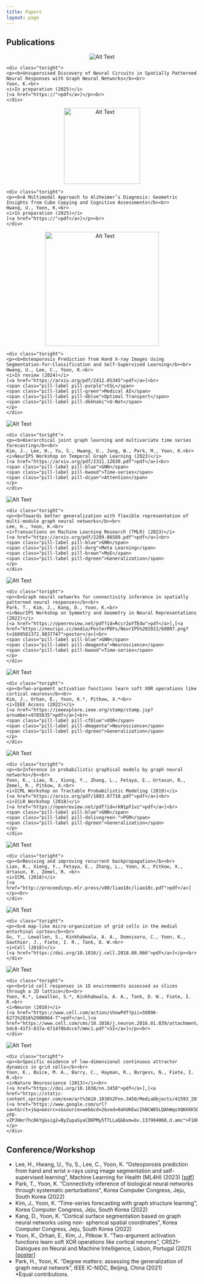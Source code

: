 ```yaml
---
title: Papers
layout: page
---
```


<h2>Publications</h2>
<div class="side-by-side">
    <div class="toleft" style="text-align:center">
        <img class="image" src="https://kijungyoon.github.io/assets/images/circuit_inf.png" alt="Alt Text">
    </div>

    <div class="toright">
    <p><b>Unsupervised Discovery of Neural Circuits in Spatially Patterned Neural Responses with Graph Neural Networks</b><br>
    Yoon, K.<br>
    <i>In preparation (2025)</i>
    [<a href="https://">pdf</a>]</p><br>
    </div>
</div>

<div class="side-by-side">
    <div class="toleft" style="text-align:center">
        <img class="image" src="https://kijungyoon.github.io/assets/images/alzheimer.png" alt="Alt Text" width="200">
    </div>

    <div class="toright">
    <p><b>A Multimodal Approach to Alzheimer’s Diagnosis: Geometric Insights from Cube Copying and Cognitive Assessments</b><br>
    Hwang, U., Yoon, K.<br>
    <i>In preparation (2025)</i>
    [<a href="https://">pdf</a>]</p><br>
    </div>
</div>

<div class="side-by-side">
    <div class="toleft" style="text-align:center">
        <img class="image" src="https://kijungyoon.github.io/assets/images/osteo_pred.png" alt="Alt Text" width="300">
    </div>

    <div class="toright">
    <p><b>Osteoporosis Prediction from Hand X-ray Images Using Segmentation-for-Classification and Self-Supervised Learning</b><br>
    Hwang, U., Lee, C., Yoon, K.<br>
    <i>In review (2024)</i>
    [<a href="https://arxiv.org/pdf/2412.05345">pdf</a>]<br>
    <span class="pill-label pill-purple">SSL</span>
    <span class="pill-label pill-green">Medical AI</span>
    <span class="pill-label pill-dblue">Optimal Transport</span>
    <span class="pill-label pill-dkkhaki">U-Net</span>
    </p>
    </div>
</div>

<div class="side-by-side">
    <div class="toleft">
        <img class="image" src="https://kijungyoon.github.io/assets/images/HGMTS.png" alt="Alt Text">
    </div>

    <div class="toright">
    <p><b>Hierarchical joint graph learning and multivariate time series forecasting</b><br>
    Kim, J., Lee, H., Yu, S., Hwang, U., Jung, W., Park, M., Yoon, K.<br>
    <i>NeurIPS Workshop on Temporal Graph Learning (2023)</i>
    [<a href="https://arxiv.org/pdf/2311.12630.pdf">pdf</a>]<br>
    <span class="pill-label pill-blue">GNN</span>
    <span class="pill-label pill-bwood">Time-series</span>
    <span class="pill-label pill-dcyan">Attention</span>
    </p>
    </div>
</div>

<div class="side-by-side">
    <div class="toleft">
        <img class="image" src="https://kijungyoon.github.io/assets/images/multi-module-gnn.png" alt="Alt Text">
    </div>

    <div class="toright">
    <p><b>Towards better generalization with flexible representation of multi-module graph neural networks</b><br>
    Lee, H., Yoon, K.<br>
    <i>Transactions on Machine Learning Research (TMLR) (2023)</i>
    [<a href="https://arxiv.org/pdf/2209.06589.pdf">pdf</a>]<br>
    <span class="pill-label pill-blue">GNN</span>
    <span class="pill-label pill-dorg">Meta Learning</span>
    <span class="pill-label pill-brown">MoE</span>
    <span class="pill-label pill-dgreen">Generalization</span>
    </p>
    </div>
</div>

<div class="side-by-side">
    <div class="toleft">
        <img class="image" src="https://kijungyoon.github.io/assets/images/connectivity_inference.png" alt="Alt Text">
    </div>

    <div class="toright">
    <p><b>Graph neural networks for connectivity inference in spatially patterned neural responses</b><br>
    Park, T., Kim, J., Kang, D., Yoon, K.<br>
    <i>NeurIPS Workshop on Symmetry and Geometry in Neural Representations (2022)</i>
    [<a href="https://openreview.net/pdf?id=Rccr2wYTEdw">pdf</a>],[<a href="https://neurips.cc/media/PosterPDFs/NeurIPS%202022/60807.png?t=1669581372.9837747">poster</a>]<br>
    <span class="pill-label pill-blue">GNN</span>
    <span class="pill-label pill-dmagenta">Neuroscience</span>
    <span class="pill-label pill-bwood">Time-series</span>
    </p>
    </div>
</div>

<div class="side-by-side">
    <div class="toleft">
        <img class="image" src="https://kijungyoon.github.io/assets/images/complex_neurons.png" alt="Alt Text">
    </div>

    <div class="toright">
    <p><b>Two-argument activation functions learn soft XOR operations like cortical neurons</b><br>
    Kim, J., Orhan, E., Yoon, K.*, Pitkow, X.*<br>
    <i>IEEE Access (2022)</i>
    [<a href="https://ieeexplore.ieee.org/stamp/stamp.jsp?arnumber=9785635">pdf</a>]<br>
    <span class="pill-label pill-cfblue">XOR</span>
    <span class="pill-label pill-dmagenta">Neuroscience</span>
    <span class="pill-label pill-dgreen">Generalization</span>
    </p>
    </div>
</div>

<div class="side-by-side">
    <div class="toleft">
        <img class="image" src="https://kijungyoon.github.io/assets/images/inference_gnn.png" alt="Alt Text">
    </div>

    <div class="toright">
    <p><b>Inference in probabilistic graphical models by graph neural networks</b><br>
    Yoon, K., Liao, R., Xiong, Y., Zhang, L., Fetaya, E., Urtasun, R., Zemel, R., Pitkow, X.<br>
    <i>ICML Workshop on Tractable Probabilistic Modeling (2019)</i>
    [<a href="https://arxiv.org/pdf/1803.07710.pdf">pdf</a>]<br>
    <i>ICLR Workshop (2018)</i>
    [<a href="https://openreview.net/pdf?id=rkN1pF1vz">pdf</a>]<br>
    <span class="pill-label pill-blue">GNN</span>
    <span class="pill-label pill-dolivegreen-">PGM</span>
    <span class="pill-label pill-dgreen">Generalization</span>
    </p>
    </div>
</div>

<div class="side-by-side">
    <div class="toleft">
        <img class="image" src="https://kijungyoon.github.io/assets/images/rbp.png" alt="Alt Text">
    </div>

    <div class="toright">
    <p><b>Reviving and improving recurrent backpropagation</b><br>
    Liao, R., Xiong, Y., Fetaya, E., Zhang, L., Yoon, K., Pitkow, X., Urtasun, R., Zemel, R. <br>
    <i>ICML (2018)</i>
    [<a href="http://proceedings.mlr.press/v80/liao18c/liao18c.pdf">pdf</a>]</p><br>
    </div>
</div>

<div class="side-by-side">
    <div class="toleft">
        <img class="image" src="https://kijungyoon.github.io/assets/images/micro_gc.png" alt="Alt Text">
    </div>

    <div class="toright">
    <p><b>A map-like micro-organization of grid cells in the medial entorhinal cortex</b><br>
    Gu, Y., Lewallen, S., Kinkhabwala, A. A., Domnisoru, C., Yoon, K., Gauthier, J., Fiete, I. R., Tank, D. W.<br>
    <i>Cell (2018)</i>
    [<a href="https://doi.org/10.1016/j.cell.2018.08.066">pdf</a>]</p><br>
    </div>
</div>

<div class="side-by-side">
    <div class="toleft">
        <img class="image" src="https://kijungyoon.github.io/assets/images/grid1D.png" alt="Alt Text">
    </div>

    <div class="toright">
    <p><b>Grid cell responses in 1D environments assessed as slices through a 2D lattice</b><br>
    Yoon, K.*, Lewallen, S.*, Kinkhabwala, A. A., Tank, D. W., Fiete, I. R.<br>
    <i>Neuron (2016)</i>
    [<a href="https://www.cell.com/action/showPdf?pii=S0896-6273%2816%2900064-7">pdf</a>],[<a href="https://www.cell.com/cms/10.1016/j.neuron.2016.01.039/attachment/57d65060-bdc8-41f3-837a-671470bdcce7/mmc1.pdf">SI</a>]</p><br>
    </div>
</div>

<div class="side-by-side">
    <div class="toleft">
        <img class="image" src="https://kijungyoon.github.io/assets/images/gridcat.jpg" alt="Alt Text">
    </div>

    <div class="toright">
    <p><b>Specific evidence of low-dimensional continuous attractor dynamics in grid cells</b><br>
    Yoon, K., Buice, M. A., Barry, C., Hayman, R., Burgess, N., Fiete, I. R.<br>
    <i>Nature Neuroscience (2013)</i><br>
    [<a href="https://doi.org/10.1038/nn.3450">pdf</a>],[<a href="https://static-content.springer.com/esm/art%3A10.1038%2Fnn.3450/MediaObjects/41593_2013_BFnn3450_MOESM29_ESM.pdf">SI</a>],[<a href="https://www.google.com/url?sa=t&rct=j&q=&esrc=s&source=web&cd=2&ved=0ahUKEwiIhNCW85LQAhWqsVQKHXK5DHIQFggnMAE&url=http%3A%2F%2Ff1000.com%2Fprime%2F718030887&usg=AFQjCNHhAmmMNnD-zFD-v2PJHmr7hc8kYg&sig2=ByZupaSyaCDKPMy5T7LLaQ&bvm=bv.137904068,d.amc">F1000</a>]</p>
    </div>
</div>

<h2>Conference/Workshop</h2>
<ul class="conference-list">

<li>
Lee, H., Hwang, U., Yu, S., Lee, C., Yoon, K. “Osteoporosis prediction from hand and wrist x-rays using image segmentation and self-supervised learning”, Machine Learning for Health (ML4H) (2023) [<a href="https://arxiv.org/pdf/2311.06834.pdf">pdf</a>]
</li>    
<li>
Park, T., Yoon, K. “Connectivity inference of biological neural networks through systematic perturbations”, Korea Computer Congress, Jeju, South Korea (2022)
</li>
<li>
Kim, J., Yoon, K. “Time-series forecasting with graph structure learning”, Korea Computer Congress, Jeju, South Korea (2022)
</li>
<li>
Kang, D., Yoon, K. “Cortical surface segmentation based on graph neural networks using non- spherical spatial coordinates”, Korea Computer Congress, Jeju, South Korea (2022)
</li>
<li>
Yoon, K., Orhan, E., Kim, J., Pitkow X. “Two-argument activation functions learn soft XOR operations like cortical neurons”, CRS21–Dialogues on Neural and Machine Intelligence, Lisbon, Portugal (2021)
    [<a href="https://github.com/kijungyoon/kijungyoon.github.io/blob/master/assets/images/CRS21_poster_yoon.pdf">poster</a>]
    
</li>
<li>
Park, H., Yoon, K. “Degree matters: assessing the generalization of graph neural network”, IEEE IC-NIDC, Beijing, China (2021)
</li>
*Equal contributions.	
</ul>

<style>

.pill-label {
color: #ffffff;
padding: 2px 12px;
border-radius: 12px;
font-size: 10px;
font-weight: bold;
display: inline-block;
}
.pill-purple {
  background-color: #c078c8; /* purple shade */
}
.pill-dmagenta {
  background-color: #8B008B; /* purple shade */
}   
.pill-green {
  background-color: #4CAF50; /* green shade */
}
.pill-dgreen {
  background-color: #006400; /* blue shade */
}
.pill-dolivegreen {
  background-color: #556B2F; /* blue shade */
}
.pill-blue {
  background-color: #2196F3; /* blue shade */
}
.pill-dblue {
  background-color: #00008B; /* blue shade */
}
.pill-cfblue {
  background-color: #6495ED; /* blue shade */
}
.pill-dorg {
  background-color: #FF8C00; /* blue shade */
}
.pill-dcyan {
  background-color: #008B8B; /* blue shade */
}
.pill-brown {
  background-color: #A52A2A; /* blue shade */
}
.pill-bwood {
  background-color: #DEB887; /* blue shade */
}
.pill-dkkhaki {
  background-color: #BDB76B; /* blue shade */
}

</style>

